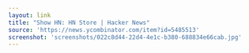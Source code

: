 ```yaml
---
layout: link
title: "Show HN: HN Store | Hacker News"
source: 'https://news.ycombinator.com/item?id=5485513'
screenshot: 'screenshots/022c8d44-22d4-4e1c-b380-688834e66cab.jpg'
---
```


